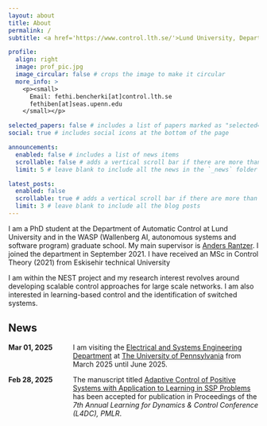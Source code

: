 ```yaml
---
layout: about
title: About
permalink: /
subtitle: <a href='https://www.control.lth.se/'>Lund University, Department of Automatic Control</a>

profile:
  align: right
  image: prof_pic.jpg
  image_circular: false # crops the image to make it circular
  more_info: >
    <p><small>
      Email: fethi.bencherki[at]control.lth.se
      fethiben[at]seas.upenn.edu
    </small></p>

selected_papers: false # includes a list of papers marked as "selected={true}"
social: true # includes social icons at the bottom of the page

announcements:
  enabled: false # includes a list of news items
  scrollable: false # adds a vertical scroll bar if there are more than 3 news items
  limit: 5 # leave blank to include all the news in the `_news` folder

latest_posts:
  enabled: false
  scrollable: true # adds a vertical scroll bar if there are more than 3 new posts items
  limit: 3 # leave blank to include all the blog posts
---
```


I am a PhD student at the Department of Automatic Control at Lund University and in the WASP (Wallenberg AI, autonomous systems and software program) graduate school. My main supervisor is [Anders Rantzer](https://www.control.lth.se/personnel/personnel/anders-rantzer/). I joined the department in September 2021. I have received an MSc in Control Theory (2021) from Eskisehir technical University

I am within the NEST project and my research interest revolves around developing scalable control approaches for large scale networks. I am also interested in learning-based control and the identification of switched systems.

## News

<ul style="margin: 0; padding: 0; list-style: none;">
  <li style="display: flex; margin: 0 0 1em 0; padding: 0;">
    <span style="min-width: 130px; font-weight: bold;">Mar 01, 2025</span>
    <span>
      I am visiting the
      <a href="https://www.ese.upenn.edu/">Electrical and Systems Engineering Department</a> at
      <a href="https://www.upenn.edu/">The University of Pennsylvania</a>
      from March 2025 until June 2025.
    </span>
  </li>

  <li style="display: flex; margin: 0 0 1em 0; padding: 0;">
    <span style="min-width: 130px; font-weight: bold;">Feb 28, 2025</span>
    <span>
      The manuscript titled
      <a href="https://arxiv.org/pdf/2412.17012">
        Adaptive Control of Positive Systems with Application to Learning in SSP Problems
      </a>
      has been accepted for publication in Proceedings of the 
      <i>7th Annual Learning for Dynamics & Control Conference (L4DC), PMLR</i>.
    </span>
  </li>
